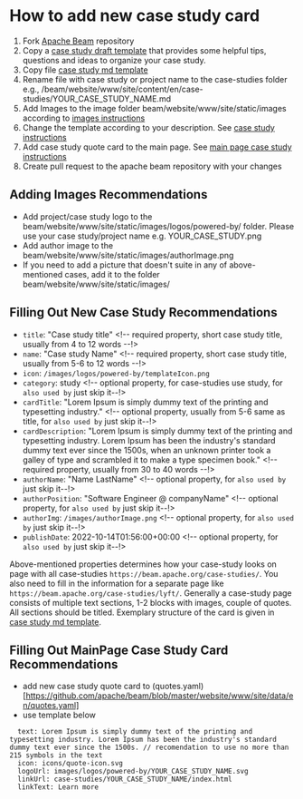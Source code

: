 <!--
Licensed under the Apache License, Version 2.0 (the "License");
you may not use this file except in compliance with the License.
You may obtain a copy of the License at

http://www.apache.org/licenses/LICENSE-2.0

Unless required by applicable law or agreed to in writing, software
distributed under the License is distributed on an "AS IS" BASIS,
WITHOUT WARRANTIES OR CONDITIONS OF ANY KIND, either express or implied.
See the License for the specific language governing permissions and
limitations under the License.
-->

# How to add new case study card

1. Fork [Apache Beam](https://github.com/apache/beam) repository
2. Copy a [case study draft template](https://docs.google.com/document/d/1qRpXW-WM4jtlcy5VaqDaXgYap9KI1ii27Uwp641UOBM/edit#heading=h.l6lphj20eacs) that provides some helpful tips, questions and ideas to organize your case study.
3. Copy file [case study md template](https://github.com/apache/beam/tree/master/website/CASE_STUDY_TEMPLATE.md)
4. Rename file with case study or project name to the case-studies folder e.g., /beam/website/www/site/content/en/case-studies/YOUR_CASE_STUDY_NAME.md
5. Add Images to the image folder beam/website/www/site/static/images according to [images instructions](#adding-images-recommendations)
6. Change the template according to your description. See [case study instructions](#filling-out-new-case-study-recommendations)
7. Add case study quote card to the main page. See [main page case study instructions](#filling-out-mainPage-case-study-card-recommendations)
8. Create pull request to the apache beam repository with your changes

## Adding Images Recommendations

- Add project/case study logo to the beam/website/www/site/static/images/logos/powered-by/ folder. Please use your case study/project name e.g. YOUR_CASE_STUDY.png
- Add author image to the beam/website/www/site/static/images/authorImage.png
- If you need to add a picture that doesn't suite in any of above-mentioned cases, add it to the folder beam/website/www/site/static/images/

## Filling Out New Case Study Recommendations
- `title`: "Case study title" <!-- required property, short case study title, usually from 4 to 12 words --!>
- `name`: "Case study Name" <!-- required property, short case study title, usually from 5-6 to 12 words --!>
- `icon`: `/images/logos/powered-by/templateIcon.png`
- `category`: study <!-- optional property, for case-studies use study, for `also used by` just skip it--!>
- `cardTitle`: "Lorem Ipsum is simply dummy text of the printing and typesetting industry." <!-- optional property, usually from 5-6 same as title, for `also used by` just skip it--!>
- `cardDescription`: "Lorem Ipsum is simply dummy text of the printing and typesetting industry. Lorem Ipsum has been the industry's standard dummy text ever since the 1500s, when an unknown printer took a galley of type and scrambled it to make a type specimen book." <!-- required property, usually from 30 to 40 words --!>
- `authorName`: "Name LastName" <!-- optional property, for `also used by` just skip it--!>
- `authorPosition`: "Software Engineer @ companyName" <!-- optional property, for `also used by` just skip it--!>
- `authorImg`: `/images/authorImage.png` <!-- optional property, for `also used by` just skip it--!>
- `publishDate`: 2022-10-14T01:56:00+00:00 <!-- optional property, for `also used by` just skip it--!>

Above-mentioned properties determines how your case-study looks on page with all case-studies `https://beam.apache.org/case-studies/`. You also need to fill in the information for a separate page like `https://beam.apache.org/case-studies/lyft/`. Generally a case-study page consists of multiple text sections, 1-2 blocks with images, couple of quotes. All sections should be titled. Exemplary structure of the card is given in [case study md template](https://github.com/apache/beam/blob/master/website/CASE_STUDY_TEMPLATE.md). 

## Filling Out MainPage Case Study Card Recommendations
- add new case study quote card to (quotes.yaml)[https://github.com/apache/beam/blob/master/website/www/site/data/en/quotes.yaml]
- use template below
```
  text: Lorem Ipsum is simply dummy text of the printing and typesetting industry. Lorem Ipsum has been the industry's standard dummy text ever since the 1500s. // recomendation to use no more than 215 symbols in the text
  icon: icons/quote-icon.svg
  logoUrl: images/logos/powered-by/YOUR_CASE_STUDY_NAME.svg
  linkUrl: case-studies/YOUR_CASE_STUDY_NAME/index.html
  linkText: Learn more
```
